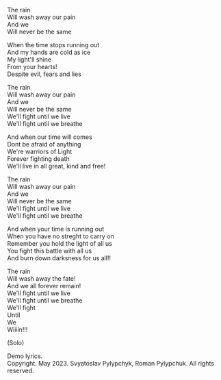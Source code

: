 The rain  
Will wash away our pain  
And we  
Will never be the same  

When the time stops running out  
And my hands are cold as ice  
My light'll shine  
From your hearts!  
Despite evil, fears and lies  

The rain  
Will wash away our pain  
And we  
Will never be the same  
We'll fight until we live  
We'll fight until we breathe  

And when our time will comes   
Dont be afraid of anything  
We're warriors of Light  
Forever fighting death  
We'll live in all great, kind and free!    

The rain  
Will wash away our pain  
And we  
Will never be the same  
We'll fight until we live  
We'll fight until we breathe 

And when your time is running out  
When you have no streght to carry on  
Remember you hold the light of all us  
You fight this battle with all us  
And burn down darksness for us all!!  

The rain  
Will wash away the fate!  
And we all forever remain!  
We'll fight until we live  
We'll fight until we breathe  
We'll fight  
Until  
We  
Wiiiin!!!  

(Solo)  

Demo lyrics.  
Copyright. May 2023. Svyatoslav Pylypchyk, Roman Pylypchuk. All rights reserved.




























